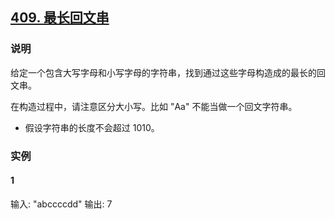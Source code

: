 ## [409. 最长回文串](https://leetcode-cn.com/problems/longest-palindrome/)

### 说明
给定一个包含大写字母和小写字母的字符串，找到通过这些字母构造成的最长的回文串。

在构造过程中，请注意区分大小写。比如 "Aa" 不能当做一个回文字符串。

* 假设字符串的长度不会超过 1010。

### 实例
#### 1
输入: "abccccdd"
输出: 7